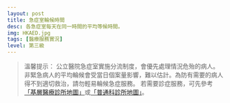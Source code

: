 ```yaml
---
layout: post
title: 急症室輪候時間
desc: 各急症室每天在同一時間的平均等候時間。
img: HKAED.jpg
tags: [醫療服務實況]
level: 第三級
---
```


> 溫馨提示：
> 公立醫院急症室實施分流制度，會優先處理情況危殆的病人。非緊急病人的平均輪候會受當日個案量影響，難以估計。為防有需要的病人得不到適切救治，請勿輕易輪候急症服務。
> 若需要診症服務，可先參考[「基層醫療診所地圖」](PC-Doctor-List/)或[「普通科診所地圖」](GOPC-List/)。

<script src="https://cdnjs.cloudflare.com/ajax/libs/jquery/3.1.0/jquery.min.js"></script>
<script src="https://cdnjs.cloudflare.com/ajax/libs/jquery-sheetrock/1.1.4/dist/sheetrock.min.js"></script>
<script src="https://cdnjs.cloudflare.com/ajax/libs/moment.js/2.20.1/moment.min.js"></script>
<script src="https://cdnjs.cloudflare.com/ajax/libs/moment.js/2.20.1/locale/zh-hk.js"></script>
<script src="https://cdnjs.cloudflare.com/ajax/libs/Chart.js/2.7.1/Chart.js"></script>

<div id="charts">
</div>
<div id="hidden-charts" style="display: none;">
	<div id="chart-container" style="position: relative; height:200px;"><canvas id="chart" height="300" width="600"></canvas></div>
</div>

<table id="statistics" class="table table-condensed table-striped"></table>
  
<script>  
  //update chart 
    function createMatrix(N, M) {
    var matrix = new Array(N); // Array with initial size of N, not fixed!

    for (var i = 0; i < N; ++i) {
        matrix[i] = new Array(M);
    }

    return matrix;
}
function parseDate(dateString){
	return moment(dateString,'HH:mm','en');
}
     
      var labels = [];
      var dataMap = createMatrix(19,96);
	

		var ctx = document.getElementById("chart").getContext("2d");
		var cfg = {
			type: 'bar',
			options: {
                responsive: true,		
		maintainAspectRatio: false,
                title:{
                    display:true,
                    text:'急症科輪候時間 \n Accident and Emergency Department Waiting Time'
                },
				scales: {
					xAxes: [{
						type: 'time',
						distribution: 'series',
						time: {
							parser: null
						}
					}],
					yAxes: [{
						scaleLabel: {
							display: true,
							labelString: 'Estimated Waiting Time (hours)'
						}
					}]
				}
			}
		};
    function updateChart(error, options, response) {
      if (!response.rows){
      	return;
      }
      for (var i = 1; i < response.rows.length-1; i++) {
      	for (var j=0; j < response.rows[i].cellsArray.length; j++){
		if (j==0){
        		labels.push(response.rows[i].cellsArray[0]);
		} else {
			dataMap[j-1][i-1] = response.rows[i].cellsArray[j];
		}
	}
      }
      
      for (var i=0; i < 18; i++){
      
      var itm = document.getElementById("chart-container");
      var clone = itm.cloneNode(true);
      clone.id = "clone";
      var newClone = document.getElementById("charts").appendChild(clone);
      var chart = new Chart(newClone.firstChild.getContext("2d"), JSON.parse(JSON.stringify(cfg)));
      chart.config.options.scales.xAxes[0].time.parser = parseDate;
        chart.config.data = {};
	chart.config.data.datasets = new Array(1);
        chart.config.data.datasets[0] = {};
      	chart.config.data.datasets[0].data = dataMap[i];
      	chart.config.data.datasets[0].label = response.rows[0].cellsArray[i+1];  
      	chart.config.data.datasets[0].type = 'line';
      	chart.config.data.datasets[0].pointRadius = 0;
      	chart.config.data.datasets[0].borderWidth = 2;
      chart.config.data.labels = labels;
      
      chart.update();
      
      }
		}

    var mySpreadsheet = 'https://docs.google.com/spreadsheets/d/1XU_twWgBEorGgzykIcqbmjuBjwZHpV4jTkc1Go1twb0/edit#gid=648626318';
    $('#statistics').sheetrock({
      url: mySpreadsheet,
      callback: updateChart
    });  
</script>

